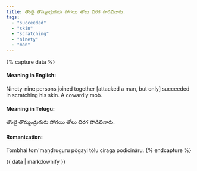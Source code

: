 ```yaml
---
title: తొంభై తొమ్మండ్రుగురు పోగయి తోలు చిరగ పొడిచినారు.
tags:
  - "succeeded"
  - "skin"
  - "scratching"
  - "ninety"
  - "man"
---
```


{% capture data %}
#### Meaning in English:
Ninety-nine persons joined together [attacked a man, but only] succeeded in scratching his skin.
A cowardly mob.

#### Meaning in Telugu:
తొంభై తొమ్మండ్రుగురు పోగయి తోలు చిరగ పొడిచినారు.

#### Romanization:
Tombhai tom'maṇḍruguru pōgayi tōlu ciraga poḍicināru.
{% endcapture %}

{{ data | markdownify }}

